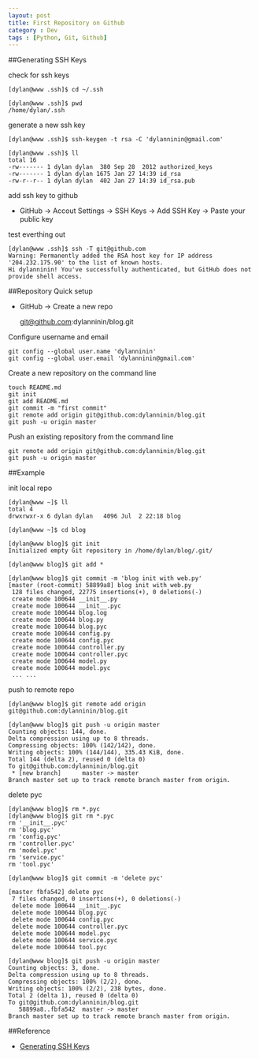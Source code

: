 ```yaml
---
layout: post
title: First Repository on Github
category : Dev
tags : [Python, Git, Github]
---
```


##Generating SSH Keys

check for ssh keys

	[dylan@www .ssh]$ cd ~/.ssh

	[dylan@www .ssh]$ pwd
	/home/dylan/.ssh

generate a new ssh key

	[dylan@www .ssh]$ ssh-keygen -t rsa -C 'dylanninin@gmail.com'

	[dylan@www .ssh]$ ll
	total 16
	-rw------- 1 dylan dylan  380 Sep 28  2012 authorized_keys
	-rw------- 1 dylan dylan 1675 Jan 27 14:39 id_rsa
	-rw-r--r-- 1 dylan dylan  402 Jan 27 14:39 id_rsa.pub

add ssh key to github

* GitHub -> Accout Settings -> SSH Keys -> Add SSH Key -> Paste your public key

test everthing out

	[dylan@www .ssh]$ ssh -T git@github.com
	Warning: Permanently added the RSA host key for IP address '204.232.175.90' to the list of known hosts.
	Hi dylanninin! You've successfully authenticated, but GitHub does not provide shell access.

##Repository Quick setup

* GitHub -> Create a new repo

	git@github.com:dylanninin/blog.git


Configure username and email

	git config --global user.name 'dylanninin'
	git config --global user.email 'dylanninin@gmail.com'

Create a new repository on the command line

	touch README.md
	git init
	git add README.md
	git commit -m "first commit"
	git remote add origin git@github.com:dylanninin/blog.git
	git push -u origin master
	
Push an existing repository from the command line

	git remote add origin git@github.com:dylanninin/blog.git
	git push -u origin master

##Example

init local repo

	[dylan@www ~]$ ll
	total 4
	drwxrwxr-x 6 dylan dylan   4096 Jul  2 22:18 blog

	[dylan@www ~]$ cd blog
	
	[dylan@www blog]$ git init
	Initialized empty Git repository in /home/dylan/blog/.git/

	[dylan@www blog]$ git add *
	
	[dylan@www blog]$ git commit -m 'blog init with web.py'
	[master (root-commit) 58899a8] blog init with web.py
	 128 files changed, 22775 insertions(+), 0 deletions(-)
	 create mode 100644 __init__.py
	 create mode 100644 __init__.pyc
	 create mode 100644 blog.log
	 create mode 100644 blog.py
	 create mode 100644 blog.pyc
	 create mode 100644 config.py
	 create mode 100644 config.pyc
	 create mode 100644 controller.py
	 create mode 100644 controller.pyc
	 create mode 100644 model.py
	 create mode 100644 model.pyc
	 ... ...

push to remote repo

	[dylan@www blog]$ git remote add origin git@github.com:dylanninin/blog.git
	
	[dylan@www blog]$ git push -u origin master
	Counting objects: 144, done.
	Delta compression using up to 8 threads.
	Compressing objects: 100% (142/142), done.
	Writing objects: 100% (144/144), 335.43 KiB, done.
	Total 144 (delta 2), reused 0 (delta 0)
	To git@github.com:dylanninin/blog.git
	 * [new branch]      master -> master
	Branch master set up to track remote branch master from origin.

delete pyc

	[dylan@www blog]$ rm *.pyc
	[dylan@www blog]$ git rm *.pyc
	rm '__init__.pyc'
	rm 'blog.pyc'
	rm 'config.pyc'
	rm 'controller.pyc'
	rm 'model.pyc'
	rm 'service.pyc'
	rm 'tool.pyc'
	
	[dylan@www blog]$ git commit -m 'delete pyc'
	
	[master fbfa542] delete pyc
	 7 files changed, 0 insertions(+), 0 deletions(-)
	 delete mode 100644 __init__.pyc
	 delete mode 100644 blog.pyc
	 delete mode 100644 config.pyc
	 delete mode 100644 controller.pyc
	 delete mode 100644 model.pyc
	 delete mode 100644 service.pyc
	 delete mode 100644 tool.pyc
	 
	[dylan@www blog]$ git push -u origin master
	Counting objects: 3, done.
	Delta compression using up to 8 threads.
	Compressing objects: 100% (2/2), done.
	Writing objects: 100% (2/2), 238 bytes, done.
	Total 2 (delta 1), reused 0 (delta 0)
	To git@github.com:dylanninin/blog.git
	   58899a8..fbfa542  master -> master
	Branch master set up to track remote branch master from origin.

##Reference

* [Generating SSH Keys](https://help.github.com/articles/generating-ssh-keys#platform-linux)